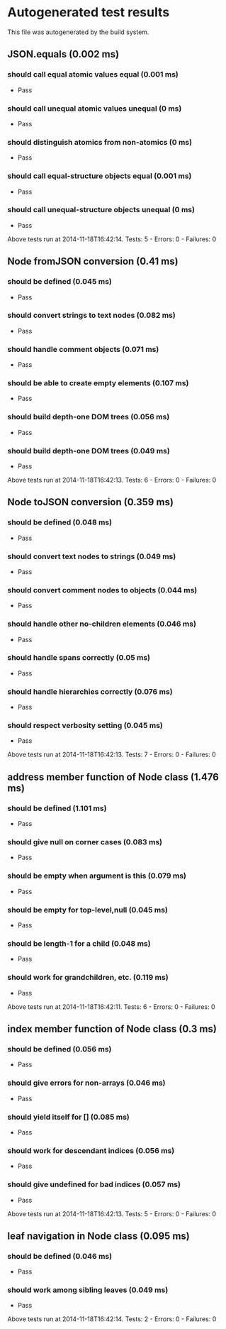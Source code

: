 # Autogenerated test results

This file was autogenerated by the build system.

## JSON.equals (0.002 ms)

### should call equal atomic values equal (0.001 ms)

 * <span class="test-pass">Pass</span>

### should call unequal atomic values unequal (0 ms)

 * <span class="test-pass">Pass</span>

### should distinguish atomics from non-atomics (0 ms)

 * <span class="test-pass">Pass</span>

### should call equal-structure objects equal (0.001 ms)

 * <span class="test-pass">Pass</span>

### should call unequal-structure objects unequal (0 ms)

 * <span class="test-pass">Pass</span>

Above tests run at 2014-11-18T16:42:14. Tests: 5 - Errors: 0 - Failures: 0

## Node fromJSON conversion (0.41 ms)

### should be defined (0.045 ms)

 * <span class="test-pass">Pass</span>

### should convert strings to text nodes (0.082 ms)

 * <span class="test-pass">Pass</span>

### should handle comment objects (0.071 ms)

 * <span class="test-pass">Pass</span>

### should be able to create empty elements (0.107 ms)

 * <span class="test-pass">Pass</span>

### should build depth-one DOM trees (0.056 ms)

 * <span class="test-pass">Pass</span>

### should build depth-one DOM trees (0.049 ms)

 * <span class="test-pass">Pass</span>

Above tests run at 2014-11-18T16:42:13. Tests: 6 - Errors: 0 - Failures: 0

## Node toJSON conversion (0.359 ms)

### should be defined (0.048 ms)

 * <span class="test-pass">Pass</span>

### should convert text nodes to strings (0.049 ms)

 * <span class="test-pass">Pass</span>

### should convert comment nodes to objects (0.044 ms)

 * <span class="test-pass">Pass</span>

### should handle other no-children elements (0.046 ms)

 * <span class="test-pass">Pass</span>

### should handle spans correctly (0.05 ms)

 * <span class="test-pass">Pass</span>

### should handle hierarchies correctly (0.076 ms)

 * <span class="test-pass">Pass</span>

### should respect verbosity setting (0.045 ms)

 * <span class="test-pass">Pass</span>

Above tests run at 2014-11-18T16:42:13. Tests: 7 - Errors: 0 - Failures: 0

## address member function of Node class (1.476 ms)

### should be defined (1.101 ms)

 * <span class="test-pass">Pass</span>

### should give null on corner cases (0.083 ms)

 * <span class="test-pass">Pass</span>

### should be empty when argument is this (0.079 ms)

 * <span class="test-pass">Pass</span>

### should be empty for top-level,null (0.045 ms)

 * <span class="test-pass">Pass</span>

### should be length-1 for a child (0.048 ms)

 * <span class="test-pass">Pass</span>

### should work for grandchildren, etc. (0.119 ms)

 * <span class="test-pass">Pass</span>

Above tests run at 2014-11-18T16:42:11. Tests: 6 - Errors: 0 - Failures: 0

## index member function of Node class (0.3 ms)

### should be defined (0.056 ms)

 * <span class="test-pass">Pass</span>

### should give errors for non-arrays (0.046 ms)

 * <span class="test-pass">Pass</span>

### should yield itself for [] (0.085 ms)

 * <span class="test-pass">Pass</span>

### should work for descendant indices (0.056 ms)

 * <span class="test-pass">Pass</span>

### should give undefined for bad indices (0.057 ms)

 * <span class="test-pass">Pass</span>

Above tests run at 2014-11-18T16:42:13. Tests: 5 - Errors: 0 - Failures: 0

## leaf navigation in Node class (0.095 ms)

### should be defined (0.046 ms)

 * <span class="test-pass">Pass</span>

### should work among sibling leaves (0.049 ms)

 * <span class="test-pass">Pass</span>

Above tests run at 2014-11-18T16:42:14. Tests: 2 - Errors: 0 - Failures: 0

